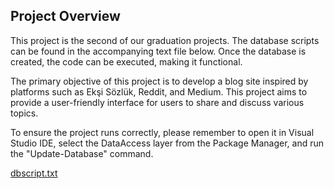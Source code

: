 

## Project Overview
This project is the second of our graduation projects. The database scripts can be found in the accompanying text file below. Once the database is created, the code can be executed, making it functional.

The primary objective of this project is to develop a blog site inspired by platforms such as Ekşi Sözlük, Reddit, and Medium. This project aims to provide a user-friendly interface for users to share and discuss various topics.

To ensure the project runs correctly, please remember to open it in Visual Studio IDE, select the DataAccess layer from the Package Manager, and run the "Update-Database" command.

[dbscript.txt](https://github.com/user-attachments/files/17523067/dbscript.txt)
